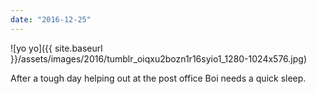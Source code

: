 ```yaml
---
date: "2016-12-25"
---
```


![yo yo]({{ site.baseurl }}/assets/images/2016/tumblr_oiqxu2bozn1r16syio1_1280-1024x576.jpg)

After a tough day helping out at the post office Boi needs a quick sleep.
